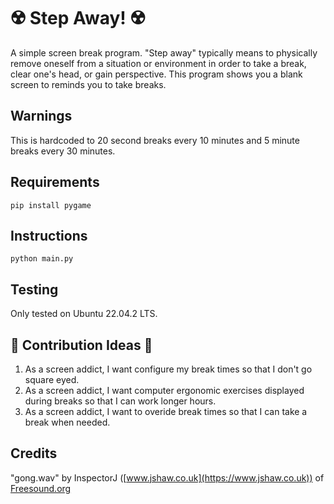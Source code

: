 # :radioactive: Step Away! :radioactive:
A simple screen break program. "Step away" typically means to physically remove oneself from a situation or environment in order to take a break, clear one's head, or gain perspective. This program shows you a blank screen to reminds you to take breaks.

## Warnings
This is hardcoded to 20 second breaks every 10 minutes and 5 minute breaks every 30 minutes.

## Requirements
`pip install pygame`

## Instructions
`python main.py`

## Testing
Only tested on Ubuntu 22.04.2 LTS.

## :exploding_head: Contribution Ideas :exploding_head:
1. As a screen addict, I want configure my break times so that I don't go square eyed.
2. As a screen addict, I want computer ergonomic exercises displayed during breaks so that I can work longer hours.
3. As a screen addict, I want to overide break times so that I can take a break when needed.

## Credits
"gong.wav" by InspectorJ ([www.jshaw.co.uk](https://www.jshaw.co.uk)) of [Freesound.org](http://freesound.org/)
